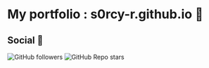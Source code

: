 # My portfolio : __s0rcy-r.github.io__ 🚀

## Social :baby_chick:

![GitHub followers](https://img.shields.io/github/followers/s0rcy-r?label=Follow%20me&style=social)
![GitHub Repo stars](https://img.shields.io/github/stars/s0rcy-r/s0rcy-r.github.io??style=social)